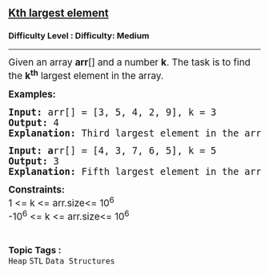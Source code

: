 <h2><a href="https://www.geeksforgeeks.org/problems/kth-largest-element5034/1?page=2&category=Heap&sortBy=submissions">Kth largest element</a></h2><h3>Difficulty Level : Difficulty: Medium</h3><hr><div class="problems_problem_content__Xm_eO"><p><span style="font-size: 14pt;">Given an array <strong>arr</strong>[] and a number <strong>k</strong>. The task is to find the <strong>k<sup>th</sup></strong> largest element in the array.</span></p>
<p><span style="font-size: 14pt;"><strong>Examples:</strong></span></p>
<pre><span style="font-size: 14pt;"><strong>Input: </strong>arr[] = [3, 5, 4, 2, 9], k = 3
<strong>Output: </strong>4<strong>
Explanation: </strong>Third largest element in the array is 4.
</span></pre>
<pre><span style="font-size: 14pt;"><strong>Input: a</strong>rr[] = [4, 3, 7, 6, 5], k = 5
<strong>Output: </strong>3<strong>
Explanation: </strong>Fifth largest element in the array is 3.</span></pre>
<p><span style="font-size: 12pt;"><span style="font-size: 14pt;"><strong>Constraints:</strong></span><br><span style="font-size: 14pt;">1 &lt;= k &lt;= arr.size&lt;= 10<sup>6<br></sup>-10<sup>6</sup> &lt;= k &lt;= arr.size&lt;= 10<sup>6</sup></span><sup><br></sup></span></p></div><br><p><span style=font-size:18px><strong>Topic Tags : </strong><br><code>Heap</code>&nbsp;<code>STL</code>&nbsp;<code>Data Structures</code>&nbsp;